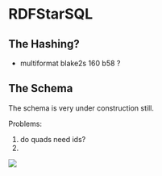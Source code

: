 
# RDFStarSQL

## The Hashing?

* multiformat blake2s 160 b58 ?

## The Schema
The schema is very under construction still.

Problems:

1. do quads need ids?
2. 

![](https://kroki.io/erd/svg/eNp9kMsKwjAQRffzFYMrNXbh1r8Q3ImLsR3aaJqG6aRQxH838UEpitt7zz0ZcjywtCdY2wpvjs7sdriwXrlmwSC2JRnxyiNS1M76Urhlr4s76Bh4WpQNCS6j2A32KqvUN9Q3M2PKBnJTNJDk1QZ9p-ijcwmA40FscPx9zwz7cudrZ4TpwQQwXTLuI1XJlzdg9KkHUwPkHLdFscbXm5PwBSXLuzBFscX8TRPSx_OFS_3LBOHKlqT_Td1H9LznB1ALhSb1D2NPi0o=)

<!--

https://github.com/BurntSushi/erd
https://kroki.io/#try

Cardinality    Syntax
0 or 1         ?
exactly 1      1
0 or more      *
1 or more      +


[Term]
*id {label: "integer primary key autoincrement"}
type {label: "char (uri, str)"}
hash {label: "int"}
val {label: "varchar, not null"}

[Triple]
*id {label: "int, not null"}
hash {label: "integer, not null"}
+s
+p
+o

[Quad]
*hash
+triple
+g

Quad 1--* Triple {label: "triple"}
Triple +--1 Term {label: "subject"}
Triple +--1 Term {label: "predicate"}
Triple +--1 Term {label: "object"}
Quad +--1 Term {label: "graph"}


-->